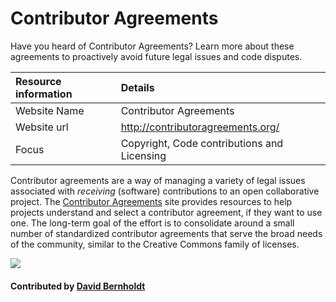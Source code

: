 # Contributor Agreements
Have you heard of Contributor Agreements? Learn more about these agreements to proactively avoid future legal issues and code disputes.

**Resource information** | **Details** 
:--- | :--- 
Website Name  | Contributor Agreements
Website url  | http://contributoragreements.org/
Focus | Copyright, Code contributions and Licensing

Contributor agreements are a way of managing a variety of legal issues associated with *receiving* (software) contributions to an open collaborative project.  The [Contributor Agreements](http://contributoragreements.org/) site provides resources to help projects understand and select a contributor agreement, if they want to use one.  The long-term goal of the effort is to consolidate around a small number of standardized contributor agreements that serve the broad needs of the community, similar to the Creative Commons family of licenses.

<img src='https://github.com/betterscientificsoftware/images/blob/master/Logo-class_contributor_agreements.jpg' class='logo' />

<!--- 
![alt text](http://contributoragreements.org/wp-content/themes/bones/images/ca_logo.svg "Contributor Agreements Logo")
--->

#### Contributed by [David Bernholdt](http://github.com/bernhold "David Bernholdt")

<!---
Publish: yes
Categories: collaboration
Topics: licensing
Tags: website
Level: 2
Prerequisites: defaults
Aggregate: none
--->
